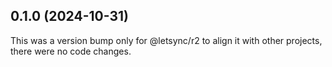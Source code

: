 ## 0.1.0 (2024-10-31)

This was a version bump only for @letsync/r2 to align it with other projects, there were no code changes.